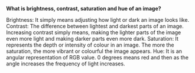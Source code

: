 **What is brightness, contrast, saturation and hue of an image?**

Brightness: It simply means adjusting how light or dark an image looks like.
Contrast: The difference between lightest and darkest parts of an image. Increasing contrast simply means, making the lighter parts of the image even more light and making darker parts even more dark.
Saturation: It represents the depth or intensity of colour in an image. The more the saturation, the more vibrant or colourful the image appears.
Hue: It is an angular representation of RGB value. 0 degrees means red and then as the angle increases the frequency of light increases.
